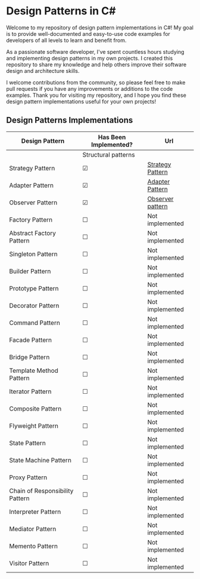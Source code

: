 # Design Patterns in C#

Welcome to my repository of design pattern implementations in C#! My goal is to provide well-documented and easy-to-use code examples for developers of all levels to learn and benefit from.

As a passionate software developer, I've spent countless hours studying and implementing design patterns in my own projects. I created this repository to share my knowledge and help others improve their software design and architecture skills.

I welcome contributions from the community, so please feel free to make pull requests if you have any improvements or additions to the code examples. Thank you for visiting my repository, and I hope you find these design pattern implementations useful for your own projects!

## Design Patterns Implementations
| Design Pattern | Has Been Implemented? | Url    
| ------------------------------- | --------|--|
|                                 | Structural patterns |   | 
| Strategy Pattern                | &#9745; | [Strategy Pattern](https://github.com/simonsejse/DesignPatterns-In-CSharp/tree/master/StrategyDesignPattern)
| Adapter Pattern                 | &#9745; | [Adapter Pattern](https://github.com/simonsejse/DesignPatterns-In-CSharp/tree/master/Adapter%20Pattern)
| Observer Pattern                | &#9745; | [Observer pattern](https://github.com/simonsejse/DesignPatterns-In-CSharp/tree/master/Observer%20Pattern)
| Factory Pattern                 | &#9744; | Not implemented 
| Abstract Factory Pattern        | &#9744; | Not implemented 
| Singleton Pattern               | &#9744; | Not implemented 
| Builder Pattern                 | &#9744; | Not implemented 
| Prototype Pattern               | &#9744; | Not implemented 
| Decorator Pattern               | &#9744; | Not implemented 
| Command Pattern                 | &#9744; | Not implemented 
| Facade Pattern                  | &#9744; | Not implemented 
| Bridge Pattern                  | &#9744; | Not implemented 
| Template Method Pattern         | &#9744; | Not implemented
| Iterator Pattern                | &#9744; | Not implemented
| Composite Pattern               | &#9744; | Not implemented
| Flyweight Pattern               | &#9744; | Not implemented
| State Pattern                   | &#9744; | Not implemented 
| State Machine Pattern           | &#9744; | Not implemented 
| Proxy Pattern                   | &#9744; | Not implemented 
| Chain of Responsibility Pattern | &#9744; | Not implemented 
| Interpreter Pattern             | &#9744; | Not implemented 
| Mediator Pattern                | &#9744; | Not implemented 
| Memento Pattern                 | &#9744; | Not implemented
| Visitor Pattern                 | &#9744; | Not implemented
